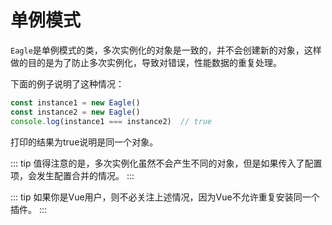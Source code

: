 # 单例模式

`Eagle`是单例模式的类，多次实例化的对象是一致的，并不会创建新的对象，这样
做的目的是为了防止多次实例化，导致对错误，性能数据的重复处理。  

下面的例子说明了这种情况：

```javascript
const instance1 = new Eagle()
const instance2 = new Eagle()
console.log(instance1 === instance2)  // true
```

打印的结果为true说明是同一个对象。

::: tip
值得注意的是，多次实例化虽然不会产生不同的对象，但是如果传入了配置项，会发生配置合并的情况。
:::

::: tip
如果你是Vue用户，则不必关注上述情况，因为Vue不允许重复安装同一个插件。
:::
